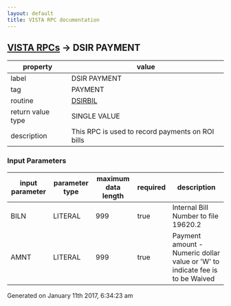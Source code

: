 ```yaml
---
layout: default
title: VISTA RPC documentation
---
```




## [VISTA RPCs](TableOfContent.md) &#8594; DSIR PAYMENT 

 property | value 
--- | --- 
 label | DSIR PAYMENT
 tag | PAYMENT
 routine | [DSIRBIL](http://code.osehra.org/dox/Routine_DSIRBIL_source.html)
 return value type | SINGLE VALUE
 description | This RPC is used to record payments on ROI bills

### Input Parameters

| input parameter | parameter type | maximum data length | required | description | 
| --- | --- | --- | --- | --- | 
| BILN | LITERAL | 999 | true | Internal Bill Number to file 19620.2 | 
| AMNT | LITERAL | 999 | true | Payment amount - Numeric dollar value or 'W' to indicate fee is to be Waived | 




Generated on January 11th 2017, 6:34:23 am